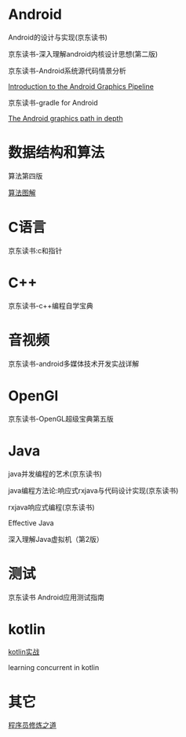 # Android

Android的设计与实现(京东读书)

京东读书-深入理解android内核设计思想(第二版)

京东读书-Android系统源代码情景分析

[Introduction to the Android Graphics Pipeline](https://mathias-garbe.de/files/introduction-android-graphics.pdf)

京东读书-gradle for Android

[The Android graphics path in depth](https://elinux.org/images/2/2b/Android_graphics_path--chis_simmonds.pdf)

# 数据结构和算法

算法第四版

[算法图解](https://book.douban.com/subject/26979890/)

# C语言

京东读书:c和指针

# C++

京东读书-c++编程自学宝典

# 音视频

京东读书-android多媒体技术开发实战详解

# OpenGl

京东读书-OpenGL超级宝典第五版

# Java

java并发编程的艺术(京东读书)

java编程方法论:响应式rxjava与代码设计实现(京东读书)

rxjava响应式编程(京东读书)

Effective Java

深入理解Java虚拟机（第2版）

# 测试

京东读书 Android应用测试指南

# kotlin

[kotlin实战](https://panxl6.gitbooks.io/kotlin-in-action-in-chinese/content/introduction.html)

learning concurrent in kotlin

# 其它

[程序员修炼之道](https://www.douban.com/doubanapp/dispatch/book/1152111)








